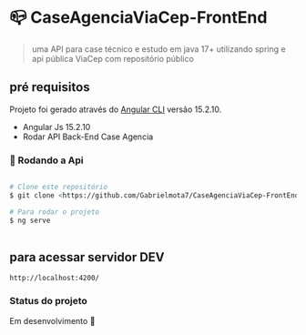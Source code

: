 # 📪 CaseAgenciaViaCep-FrontEnd

> uma API para case técnico e estudo em java 17+ utilizando spring e api pública ViaCep com repositório público

## pré requisitos

Projeto foi gerado através do [Angular CLI](https://github.com/angular/angular-cli) versão 15.2.10.

* Angular Js 15.2.10
* Rodar API Back-End Case Agencia

### 🚀 Rodando a Api

```bash

# Clone este repositório
$ git clone <https://github.com/Gabrielmota7/CaseAgenciaViaCep-FrontEnd.git>

# Para rodar o projeto
$ ng serve 
 
```
## para acessar servidor DEV
`http://localhost:4200/`


### Status do projeto

Em desenvolvimento 🚧